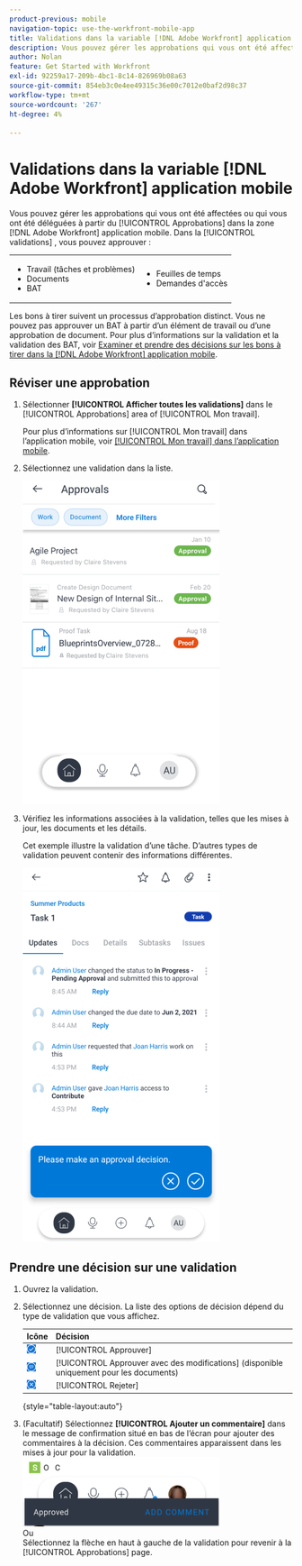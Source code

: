 ```yaml
---
product-previous: mobile
navigation-topic: use-the-workfront-mobile-app
title: Validations dans la variable [!DNL Adobe Workfront] application mobile
description: Vous pouvez gérer les approbations qui vous ont été affectées ou qui vous ont été déléguées à partir du [!UICONTROL Approbations] dans la zone [!DNL Adobe Workfront] application mobile.
author: Nolan
feature: Get Started with Workfront
exl-id: 92259a17-209b-4bc1-8c14-826969b08a63
source-git-commit: 854eb3c0e4ee49315c36e00c7012e0baf2d98c37
workflow-type: tm+mt
source-wordcount: '267'
ht-degree: 4%

---
```


# Validations dans la variable [!DNL Adobe Workfront] application mobile

Vous pouvez gérer les approbations qui vous ont été affectées ou qui vous ont été déléguées à partir du [!UICONTROL Approbations] dans la zone [!DNL Adobe Workfront] application mobile. Dans la [!UICONTROL validations] , vous pouvez approuver :

<table style="table-layout:auto"> 
 <col> 
 <col> 
 <tbody> 
  <tr> 
   <td> 
    <ul> 
     <li>Travail (tâches et problèmes)</li> 
     <li>Documents</li> 
     <li>BAT </li> 
    </ul> </td> 
   <td> 
    <ul> 
     <li>Feuilles de temps</li> 
     <li>Demandes d'accès</li> 
    </ul> </td> 
  </tr> 
 </tbody> 
</table>

Les bons à tirer suivent un processus d’approbation distinct. Vous ne pouvez pas approuver un BAT à partir d’un élément de travail ou d’une approbation de document. Pour plus d’informations sur la validation et la validation des BAT, voir [Examiner et prendre des décisions sur les bons à tirer dans la [!DNL Adobe Workfront] application mobile](../../../workfront-basics/mobile-apps/using-the-workfront-mobile-app/work-with-proofs-in-mobile-app.md).

## Réviser une approbation

1. Sélectionner **[!UICONTROL Afficher toutes les validations]** dans le [!UICONTROL Approbations] area of [!UICONTROL Mon travail].

   Pour plus d’informations sur [!UICONTROL Mon travail] dans l’application mobile, voir [[!UICONTROL Mon travail] dans l’application mobile](../../../workfront-basics/mobile-apps/using-the-workfront-mobile-app/my-work-section-mobile.md).

1. Sélectionnez une validation dans la liste.

   ![Liste des approbations dans les applications mobiles](assets/mobile-approvals-adobe-350x574.png)

1. Vérifiez les informations associées à la validation, telles que les mises à jour, les documents et les détails.

   Cet exemple illustre la validation d’une tâche. D’autres types de validation peuvent contenir des informations différentes.

   ![Approbation d’un exemple de tâche](assets/mobile-taskapproval-350x664.png)

## Prendre une décision sur une validation

1. Ouvrez la validation.
1. Sélectionnez une décision. La liste des options de décision dépend du type de validation que vous affichez.

   | Icône | Décision |
   |---|---|
   | ![Approuver le BAT à partir de la tâche](assets/mobile-approveprooffromtask.png) | [!UICONTROL Approuver] |
   | ![Approuver le BAT avec les modifications de la tâche](assets/mobile-approveproofwithcommentsfromtask.png) | [!UICONTROL Approuver avec des modifications] (disponible uniquement pour les documents) |
   | ![Rejeter le BAT de la tâche](assets/mobile-rejectprooffromtask.png) | [!UICONTROL Rejeter] |

   {style="table-layout:auto"}

1. (Facultatif) Sélectionnez **[!UICONTROL Ajouter un commentaire]** dans le message de confirmation situé en bas de l’écran pour ajouter des commentaires à la décision. Ces commentaires apparaissent dans les mises à jour pour la validation.\
   ![Ajouter un commentaire](assets/mobile-addcommenttoapproval-350x123.png)\
   Ou\
   Sélectionnez la flèche en haut à gauche de la validation pour revenir à la [!UICONTROL Approbations] page.
